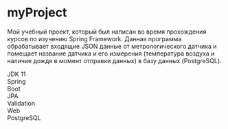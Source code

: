 # myProject
Мой учебный проект, который был написан во время прохождения курсов по изучению Spring Framework.
Данная программа обрабатывает входящие JSON данные от метрологического датчика и помещает название датчика и его измерения (температура воздуха и наличие дождя в момент отправки данных) в базу данных (PostgreSQL).

JDK 11  
  Spring  
    Boot  
    JPA  
    Validation  
    Web  
PostgreSQL  

